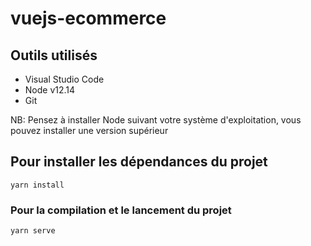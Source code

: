 # vuejs-ecommerce

## Outils utilisés

- Visual Studio Code
- Node v12.14
- Git

NB: Pensez à installer Node suivant votre système d'exploitation, vous pouvez installer une version supérieur

## Pour installer les dépendances du projet

```
yarn install
```

### Pour la compilation et le lancement du projet

```
yarn serve
```
